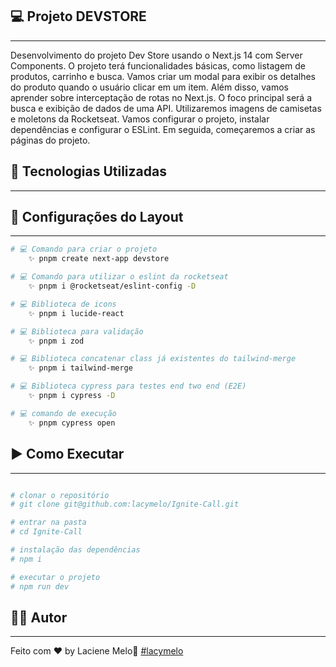<!-- <h1 align="center">
    <img alt="logo" title="Logo" src="src/assets/logo.png" />
</h1>

<h1 align="center">
    <img alt="telas" title="groups" src="src/assets/groups.jpg" width="30%" />
    <img alt="telas" title="new-group" src="src/assets/new-group.jpg" width="30%" />
    <img alt="telas" title="players" src="src/assets/players.jpg" width="30%" />
</h1> -->

## 💻 Projeto DEVSTORE

---

Desenvolvimento do projeto Dev Store usando o Next.js 14 com Server Components. O projeto terá funcionalidades básicas, como listagem de produtos, carrinho e busca. Vamos criar um modal para exibir os detalhes do produto quando o usuário clicar em um item. Além disso, vamos aprender sobre interceptação de rotas no Next.js. O foco principal será a busca e exibição de dados de uma API. Utilizaremos imagens de camisetas e moletons da Rocketseat. Vamos configurar o projeto, instalar dependências e configurar o ESLint. Em seguida, começaremos a criar as páginas do projeto.

## :rocket: Tecnologias Utilizadas

---

<!-- -  [Typescript](https://www.typescriptlang.org/)
-  [axios](https://github.com/axios/axios) -->

## 🔖 Configurações do Layout

---

```bash
# 💻 Comando para criar o projeto
    ✨ pnpm create next-app devstore

# 💻 Comando para utilizar o eslint da rocketseat
    ✨ pnpm i @rocketseat/eslint-config -D

# 💻 Biblioteca de icons
    ✨ pnpm i lucide-react

# 💻 Biblioteca para validação
    ✨ pnpm i zod

# 💻 Biblioteca concatenar class já existentes do tailwind-merge
    ✨ pnpm i tailwind-merge

# 💻 Biblioteca cypress para testes end two end (E2E)
    ✨ pnpm i cypress -D

# 💻 comando de execução
    ✨ pnpm cypress open


```

## :arrow_forward: Como Executar

---

```bash

# clonar o repositório
# git clone git@github.com:lacymelo/Ignite-Call.git

# entrar na pasta
# cd Ignite-Call

# instalação das dependências
# npm i

# executar o projeto
# npm run dev
```

## :man_student: Autor

---

Feito com ♥ by Laciene Melo:wave: [#lacymelo](https://github.com/lacymelo)
